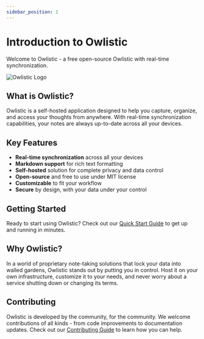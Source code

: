 ```yaml
---
sidebar_position: 1
---
```


# Introduction to Owlistic

Welcome to Owlistic - a free open-source Owlistic with real-time synchronization.

![Owlistic Logo](/img/logo.svg)

## What is Owlistic?

Owlistic is a self-hosted application designed to help you capture, organize, and access your thoughts from anywhere. With real-time synchronization capabilities, your notes are always up-to-date across all your devices.

## Key Features

- **Real-time synchronization** across all your devices
- **Markdown support** for rich text formatting
- **Self-hosted** solution for complete privacy and data control
- **Open-source** and free to use under MIT license
- **Customizable** to fit your workflow
- **Secure** by design, with your data under your control

## Getting Started

Ready to start using Owlistic? Check out our [Quick Start Guide](getting-started/quick-start) to get up and running in minutes.

## Why Owlistic?

In a world of proprietary note-taking solutions that lock your data into walled gardens, Owlistic stands out by putting you in control. Host it on your own infrastructure, customize it to your needs, and never worry about a service shutting down or changing its terms.

## Contributing

Owlistic is developed by the community, for the community. We welcome contributions of all kinds - from code improvements to documentation updates. Check out our [Contributing Guide](contributing/development-setup) to learn how you can help.
